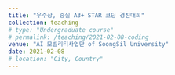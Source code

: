 ```yaml
---
title: "우수상, 숭실 A3+ STAR 코딩 경진대회"
collection: teaching
# type: "Undergraduate course"
# permalink: /teaching/2021-02-08-coding
venue: "AI 모빌리티사업단 of SoongSil University"
date: 2021-02-08
# location: "City, Country"
---
```

<!-- 
This is a description of a teaching experience. You can use markdown like any other post.

Heading 1
======

Heading 2
======

Heading 3
====== -->